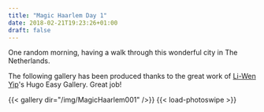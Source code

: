 ```yaml
---
title: "Magic Haarlem Day 1"
date: 2018-02-21T19:23:26+01:00
draft: false
---
```


One random morning, having a walk through this wonderful city in The Netherlands.

The following gallery has been produced thanks to the great work of [Li-Wen Yip](https://www.liwen.id.au/heg/#gallery-usage)'s Hugo Easy Gallery. Great job!

{{< gallery dir="/img/MagicHaarlem001" />}} {{< load-photoswipe >}}


